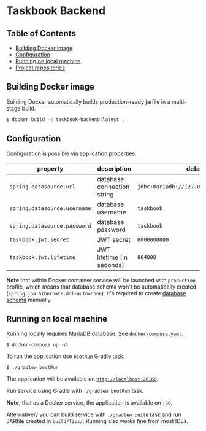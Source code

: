 # Taskbook Backend

## Table of Contents

* [Building Docker image](#building-docker-image)
* [Configuration](#configuration)
* [Running on local machine](#running-on-local-machine)
* [Project repositories](#project-repositories)

## Building Docker image

Building Docker automatically builds production-ready jarfile in a multi-stage build.

```bash
$ docker build -t taskbook-backend:latest .
```

## Configuration

Configuration is possible via application properties.

| property                     | description                | default                                  |
|------------------------------|----------------------------|------------------------------------------|
| `spring.datasource.url`      | database connection string | `jdbc:mariadb://127.0.0.1:3306/taskbook` |
| `spring.datasource.username` | database username          | `taskbook`                               |
| `spring.datasource.password` | database password          | `taskbook`                               |
| `taskbook.jwt.secret`        | JWT secret                 | `0000000000`                             |
| `taskbook.jwt.lifetime`      | JWT lifetime (in seconds)  | `864000`                                 |

**Note** that within Docker container service will be launched with `production` profile, which
means that database schema won't be automatically created (`spring.jpa.hibernate.ddl-auto=none`).
It's required to create [database schema](../taskbook-compose/database.schema.sql) manually.

## Running on local machine

Running locally requires MariaDB database. See [`docker-compose.yaml`](../taskbook-localhost/docker-compose.yaml).

```shell
$ docker-compose up -d
```

To run the application use `bootRun` Gradle task.

```shell
$ ./gradlew bootRun
```

The application will be available on [`http://localhost:26160`](http://localhost:26160).

Run service using Gradle with `./gradlew bootRun` task.

**Note**, that as a Docker service, the application is available on `:80`.

Alternatively you can build service with `./gradlew build` task and run JARfile created in 
`build/libs/`. Running also works fine from most IDEs.
